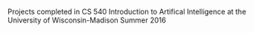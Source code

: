 Projects completed in CS 540 Introduction to Artifical Intelligence at the University of Wisconsin-Madison Summer 2016
